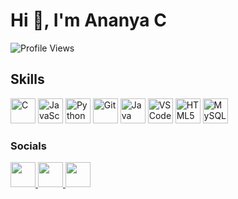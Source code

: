 Hi 👋, I'm Ananya C
=========================
<!--
**theananyac/theananyac** is a ✨ _special_ ✨ repository because its `README.md` (this file) appears on your GitHub profile.

Here are some ideas to get you started:

- 🔭 I’m currently working on ...
- 🌱 I’m currently learning ...
- 👯 I’m looking to collaborate on ...
- 🤔 I’m looking for help with ...
- 💬 Ask me about ...
- 📫 How to reach me: ...
- 😄 Pronouns: ...
- ⚡ Fun fact: ...
-->

![Profile Views](https://komarev.com/ghpvc/?username=thecodefather&label=Profile%20views&color=0e75b6&style=flat)

## Skills

<p align="left">
  <span><img src="https://raw.githubusercontent.com/danielcranney/readme-generator/main/public/icons/skills/c-colored.svg" width="40" height="40" alt="C" /></span>
  <span><img src="https://raw.githubusercontent.com/danielcranney/readme-generator/main/public/icons/skills/javascript-colored.svg" width="40" height="40" alt="JavaScript" /></span>
  <span><img src="https://raw.githubusercontent.com/danielcranney/readme-generator/main/public/icons/skills/python-colored.svg" width="40" height="40" alt="Python" /></span>
  <span><img src="https://raw.githubusercontent.com/danielcranney/readme-generator/main/public/icons/skills/git-colored.svg" width="40" height="40" alt="Git" /></span>
  <span><img src="https://raw.githubusercontent.com/danielcranney/readme-generator/main/public/icons/skills/java-colored.svg" width="40" height="40" alt="Java" /></span>
  <span><img src="https://raw.githubusercontent.com/danielcranney/readme-generator/main/public/icons/skills/visualstudiocode.svg" width="40" height="40" alt="VS Code" /></span>
  <span><img src="https://raw.githubusercontent.com/danielcranney/readme-generator/main/public/icons/skills/html5-colored.svg" width="40" height="40" alt="HTML5" /></span>
  <span><img src="https://raw.githubusercontent.com/danielcranney/readme-generator/main/public/icons/skills/mysql-colored.svg" width="40" height="40" alt="MySQL" /></span>
</p>

### Socials

<p align="left"> <a href="https://www.github.com/theananyac" target="_blank" rel="noreferrer"> <picture> <source media="(prefers-color-scheme: dark)" srcset="https://raw.githubusercontent.com/danielcranney/readme-generator/main/public/icons/socials/github-dark.svg" /> <source media="(prefers-color-scheme: light)" srcset="https://raw.githubusercontent.com/danielcranney/readme-generator/main/public/icons/socials/github.svg" /> <img src="https://raw.githubusercontent.com/danielcranney/readme-generator/main/public/icons/socials/github.svg" width="40" height="40" /> </picture> </a> <a href="http://www.instagram.com/the_ananya_c" target="_blank" rel="noreferrer"> <picture> <source media="(prefers-color-scheme: dark)" srcset="https://raw.githubusercontent.com/danielcranney/readme-generator/main/public/icons/socials/instagram-dark.svg" /> <source media="(prefers-color-scheme: light)" srcset="https://raw.githubusercontent.com/danielcranney/readme-generator/main/public/icons/socials/instagram.svg" /> <img src="https://raw.githubusercontent.com/danielcranney/readme-generator/main/public/icons/socials/instagram.svg" width="40" height="40" /> </picture> </a> <a href="https://www.linkedin.com/in/ananya-c-26b4ba258" target="_blank" rel="noreferrer"> <picture> <source media="(prefers-color-scheme: dark)" srcset="https://raw.githubusercontent.com/danielcranney/readme-generator/main/public/icons/socials/linkedin-dark.svg" /> <source media="(prefers-color-scheme: light)" srcset="https://raw.githubusercontent.com/danielcranney/readme-generator/main/public/icons/socials/linkedin.svg" /> <img src="https://raw.githubusercontent.com/danielcranney/readme-generator/main/public/icons/socials/linkedin.svg" width="40" height="40" /> </picture> </a></p>
